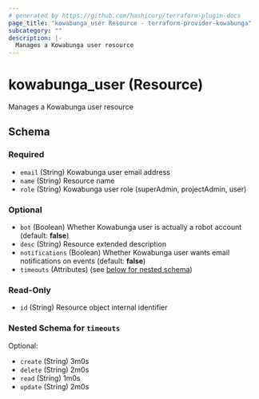 ```yaml
---
# generated by https://github.com/hashicorp/terraform-plugin-docs
page_title: "kowabunga_user Resource - terraform-provider-kowabunga"
subcategory: ""
description: |-
  Manages a Kowabunga user resource
---
```


# kowabunga_user (Resource)

Manages a Kowabunga user resource



<!-- schema generated by tfplugindocs -->
## Schema

### Required

- `email` (String) Kowabunga user email address
- `name` (String) Resource name
- `role` (String) Kowabunga user role (superAdmin, projectAdmin, user)

### Optional

- `bot` (Boolean) Whether Kowabunga user is actually a robot account (default: **false**)
- `desc` (String) Resource extended description
- `notifications` (Boolean) Whether Kowabunga user wants email notifications on events (default: **false**)
- `timeouts` (Attributes) (see [below for nested schema](#nestedatt--timeouts))

### Read-Only

- `id` (String) Resource object internal identifier

<a id="nestedatt--timeouts"></a>
### Nested Schema for `timeouts`

Optional:

- `create` (String) 3m0s
- `delete` (String) 2m0s
- `read` (String) 1m0s
- `update` (String) 2m0s
